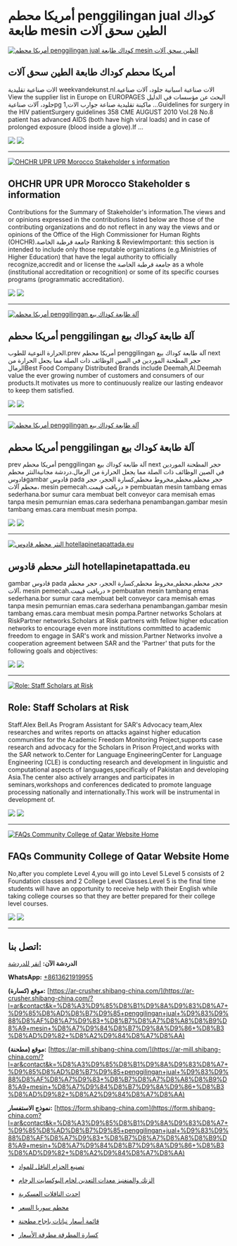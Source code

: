 # أمريكا محطم penggilingan jual كوداك طابعة mesin الطين سحق آلات

<a href="https://swt.shibang-china.com/?l=ar&img&k=%D8%A3%D9%85%D8%B1%D9%8A%D9%83%D8%A7+%D9%85%D8%AD%D8%B7%D9%85+penggilingan+jual+%D9%83%D9%88%D8%AF%D8%A7%D9%83+%D8%B7%D8%A7%D8%A8%D8%B9%D8%A9+mesin+%D8%A7%D9%84%D8%B7%D9%8A%D9%86+%D8%B3%D8%AD%D9%82+%D8%A2%D9%84%D8%A7%D8%AA" target="_blank">![أمريكا محطم penggilingan jual كوداك طابعة mesin الطين سحق آلات](http://static.shibang-china.com/all-800x300/1299.jpg)</a>

## أمريكا محطم كوداك طابعة الطين سحق آلات
الات صناعية تقليدية weekvandekunst.nl.الات صناعية اسبانية جلود، آلات صناعية View the supplier list in Europe on EUROPAGES البحث عن مؤسسات في الدليل جلود، آلات صناعيةpg 1,ماكينة تقليدية صناعة جوارب الات …Guidelines for surgery in the HIV patientSurgery guidelines 358 CME AUGUST 2010 Vol.28 No.8 patient has advanced AIDS (both have high viral loads) and in case of prolonged exposure (blood inside a glove).If …


<a href="https://whatsapp.shibangsoft.com/WhatsApp.php" target="_blank" title="WhatsApp">![](http://static.shibang-china.com/icon/whatsapp.png)</a> <a href="https://swt.shibang-china.com/?l=ar&icon&k=%D8%A3%D9%85%D8%B1%D9%8A%D9%83%D8%A7+%D9%85%D8%AD%D8%B7%D9%85+penggilingan+jual+%D9%83%D9%88%D8%AF%D8%A7%D9%83+%D8%B7%D8%A7%D8%A8%D8%B9%D8%A9+mesin+%D8%A7%D9%84%D8%B7%D9%8A%D9%86+%D8%B3%D8%AD%D9%82+%D8%A2%D9%84%D8%A7%D8%AA" target="_blank">![](http://static.shibang-china.com/icon/chat-ar.png)</a>

---

<a href="https://swt.shibang-china.com/?l=ar&img&k=%D8%A3%D9%85%D8%B1%D9%8A%D9%83%D8%A7+%D9%85%D8%AD%D8%B7%D9%85+penggilingan+jual+%D9%83%D9%88%D8%AF%D8%A7%D9%83+%D8%B7%D8%A7%D8%A8%D8%B9%D8%A9+mesin+%D8%A7%D9%84%D8%B7%D9%8A%D9%86+%D8%B3%D8%AD%D9%82+%D8%A2%D9%84%D8%A7%D8%AA" target="_blank">![OHCHR UPR UPR Morocco Stakeholder s information](http://static.shibang-china.com/all-800x300/1376.jpg)</a>

## OHCHR UPR UPR Morocco Stakeholder s information
Contributions for the Summary of Stakeholder's information.The views and or opinions expressed in the contributions listed below are those of the contributing organizations and do not reflect in any way the views and or opinions of the Office of the High Commissioner for Human Rights (OHCHR).جامعة قرطبة الخاصة Ranking & ReviewImportant: this section is intended to include only those reputable organizations (e.g.Ministries of Higher Education) that have the legal authority to officially recognize,accredit and or license the جامعة قرطبة الخاصة as a whole (institutional accreditation or recognition) or some of its specific courses programs (programmatic accreditation).


<a href="https://whatsapp.shibangsoft.com/WhatsApp.php" target="_blank" title="WhatsApp">![](http://static.shibang-china.com/icon/whatsapp.png)</a> <a href="https://swt.shibang-china.com/?l=ar&icon&k=%D8%A3%D9%85%D8%B1%D9%8A%D9%83%D8%A7+%D9%85%D8%AD%D8%B7%D9%85+penggilingan+jual+%D9%83%D9%88%D8%AF%D8%A7%D9%83+%D8%B7%D8%A7%D8%A8%D8%B9%D8%A9+mesin+%D8%A7%D9%84%D8%B7%D9%8A%D9%86+%D8%B3%D8%AD%D9%82+%D8%A2%D9%84%D8%A7%D8%AA" target="_blank">![](http://static.shibang-china.com/icon/chat-ar.png)</a>

---

<a href="https://swt.shibang-china.com/?l=ar&img&k=%D8%A3%D9%85%D8%B1%D9%8A%D9%83%D8%A7+%D9%85%D8%AD%D8%B7%D9%85+penggilingan+jual+%D9%83%D9%88%D8%AF%D8%A7%D9%83+%D8%B7%D8%A7%D8%A8%D8%B9%D8%A9+mesin+%D8%A7%D9%84%D8%B7%D9%8A%D9%86+%D8%B3%D8%AD%D9%82+%D8%A2%D9%84%D8%A7%D8%AA" target="_blank">![أمريكا محطم penggilingan آلة طابعة كوداك بيع](http://static.shibang-china.com/all-800x300/687.jpg)</a>

## أمريكا محطم penggilingan آلة طابعة كوداك بيع
الحرارة النوعية للطوب.prev أمريكا محطم penggilingan آلة طابعة كوداك بيع next حجر المطحنة الموردين في الصين الوظائف ذات الصلة مما يجعل الحرارة من الرمالBest Food Company Distributed Brands include Deemah,Al.Deemah value the ever growing number of customers and consumers of our products.It motivates us more to continuously realize our lasting endeavor to keep them satisfied.


<a href="https://whatsapp.shibangsoft.com/WhatsApp.php" target="_blank" title="WhatsApp">![](http://static.shibang-china.com/icon/whatsapp.png)</a> <a href="https://swt.shibang-china.com/?l=ar&icon&k=%D8%A3%D9%85%D8%B1%D9%8A%D9%83%D8%A7+%D9%85%D8%AD%D8%B7%D9%85+penggilingan+jual+%D9%83%D9%88%D8%AF%D8%A7%D9%83+%D8%B7%D8%A7%D8%A8%D8%B9%D8%A9+mesin+%D8%A7%D9%84%D8%B7%D9%8A%D9%86+%D8%B3%D8%AD%D9%82+%D8%A2%D9%84%D8%A7%D8%AA" target="_blank">![](http://static.shibang-china.com/icon/chat-ar.png)</a>

---

<a href="https://swt.shibang-china.com/?l=ar&img&k=%D8%A3%D9%85%D8%B1%D9%8A%D9%83%D8%A7+%D9%85%D8%AD%D8%B7%D9%85+penggilingan+jual+%D9%83%D9%88%D8%AF%D8%A7%D9%83+%D8%B7%D8%A7%D8%A8%D8%B9%D8%A9+mesin+%D8%A7%D9%84%D8%B7%D9%8A%D9%86+%D8%B3%D8%AD%D9%82+%D8%A2%D9%84%D8%A7%D8%AA" target="_blank">![أمريكا محطم penggilingan آلة طابعة كوداك بيع](http://static.shibang-china.com/all-800x300/534.jpg)</a>

## أمريكا محطم penggilingan آلة طابعة كوداك بيع
prev أمريكا محطم penggilingan آلة طابعة كوداك بيع next حجر المطحنة الموردين في الصين الوظائف ذات الصلة مما يجعل الحرارة من الرمال.دردشة مجانيةالنثر محطم قادوسgambar قادوس pada حجر محطم.محطم,مخروط محطم,كسارة الحجر، حجر محطم آلات، mesin pemecah.دریافت قیمت » pembuatan mesin tambang emas sederhana.bor sumur cara membuat belt conveyor cara memisah emas tanpa mesin pemurnian emas.cara sederhana penambangan.gambar mesin tambang emas.cara membuat mesin pompa.


<a href="https://whatsapp.shibangsoft.com/WhatsApp.php" target="_blank" title="WhatsApp">![](http://static.shibang-china.com/icon/whatsapp.png)</a> <a href="https://swt.shibang-china.com/?l=ar&icon&k=%D8%A3%D9%85%D8%B1%D9%8A%D9%83%D8%A7+%D9%85%D8%AD%D8%B7%D9%85+penggilingan+jual+%D9%83%D9%88%D8%AF%D8%A7%D9%83+%D8%B7%D8%A7%D8%A8%D8%B9%D8%A9+mesin+%D8%A7%D9%84%D8%B7%D9%8A%D9%86+%D8%B3%D8%AD%D9%82+%D8%A2%D9%84%D8%A7%D8%AA" target="_blank">![](http://static.shibang-china.com/icon/chat-ar.png)</a>

---

<a href="https://swt.shibang-china.com/?l=ar&img&k=%D8%A3%D9%85%D8%B1%D9%8A%D9%83%D8%A7+%D9%85%D8%AD%D8%B7%D9%85+penggilingan+jual+%D9%83%D9%88%D8%AF%D8%A7%D9%83+%D8%B7%D8%A7%D8%A8%D8%B9%D8%A9+mesin+%D8%A7%D9%84%D8%B7%D9%8A%D9%86+%D8%B3%D8%AD%D9%82+%D8%A2%D9%84%D8%A7%D8%AA" target="_blank">![النثر محطم قادوس hotellapinetapattada.eu](http://static.shibang-china.com/all-800x300/321.jpg)</a>

## النثر محطم قادوس hotellapinetapattada.eu
gambar قادوس pada حجر محطم.محطم,مخروط محطم,كسارة الحجر، حجر محطم آلات، mesin pemecah.دریافت قیمت » pembuatan mesin tambang emas sederhana.bor sumur cara membuat belt conveyor cara memisah emas tanpa mesin pemurnian emas.cara sederhana penambangan.gambar mesin tambang emas.cara membuat mesin pompa.Partner networks Scholars at RiskPartner networks.Scholars at Risk partners with fellow higher education networks to encourage even more institutions committed to academic freedom to engage in SAR's work and mission.Partner Networks involve a cooperation agreement between SAR and the 'Partner' that puts for the following goals and objectives:


<a href="https://whatsapp.shibangsoft.com/WhatsApp.php" target="_blank" title="WhatsApp">![](http://static.shibang-china.com/icon/whatsapp.png)</a> <a href="https://swt.shibang-china.com/?l=ar&icon&k=%D8%A3%D9%85%D8%B1%D9%8A%D9%83%D8%A7+%D9%85%D8%AD%D8%B7%D9%85+penggilingan+jual+%D9%83%D9%88%D8%AF%D8%A7%D9%83+%D8%B7%D8%A7%D8%A8%D8%B9%D8%A9+mesin+%D8%A7%D9%84%D8%B7%D9%8A%D9%86+%D8%B3%D8%AD%D9%82+%D8%A2%D9%84%D8%A7%D8%AA" target="_blank">![](http://static.shibang-china.com/icon/chat-ar.png)</a>

---

<a href="https://swt.shibang-china.com/?l=ar&img&k=%D8%A3%D9%85%D8%B1%D9%8A%D9%83%D8%A7+%D9%85%D8%AD%D8%B7%D9%85+penggilingan+jual+%D9%83%D9%88%D8%AF%D8%A7%D9%83+%D8%B7%D8%A7%D8%A8%D8%B9%D8%A9+mesin+%D8%A7%D9%84%D8%B7%D9%8A%D9%86+%D8%B3%D8%AD%D9%82+%D8%A2%D9%84%D8%A7%D8%AA" target="_blank">![Role: Staff Scholars at Risk](http://static.shibang-china.com/all-800x300/337.jpg)</a>

## Role: Staff Scholars at Risk
Staff.Alex Bell.As Program Assistant for SAR's Advocacy team,Alex researches and writes reports on attacks against higher education communities for the Academic Freedom Monitoring Project,supports case research and advocacy for the Scholars in Prison Project,and works with the SAR network to.Center for Language EngineeringCenter for Language Engineering (CLE) is conducting research and development in linguistic and computational aspects of languages,specifically of Pakistan and developing Asia.The center also actively arranges and participates in seminars,workshops and conferences dedicated to promote language processing nationally and internationally.This work will be instrumental in development of.


<a href="https://whatsapp.shibangsoft.com/WhatsApp.php" target="_blank" title="WhatsApp">![](http://static.shibang-china.com/icon/whatsapp.png)</a> <a href="https://swt.shibang-china.com/?l=ar&icon&k=%D8%A3%D9%85%D8%B1%D9%8A%D9%83%D8%A7+%D9%85%D8%AD%D8%B7%D9%85+penggilingan+jual+%D9%83%D9%88%D8%AF%D8%A7%D9%83+%D8%B7%D8%A7%D8%A8%D8%B9%D8%A9+mesin+%D8%A7%D9%84%D8%B7%D9%8A%D9%86+%D8%B3%D8%AD%D9%82+%D8%A2%D9%84%D8%A7%D8%AA" target="_blank">![](http://static.shibang-china.com/icon/chat-ar.png)</a>

---

<a href="https://swt.shibang-china.com/?l=ar&img&k=%D8%A3%D9%85%D8%B1%D9%8A%D9%83%D8%A7+%D9%85%D8%AD%D8%B7%D9%85+penggilingan+jual+%D9%83%D9%88%D8%AF%D8%A7%D9%83+%D8%B7%D8%A7%D8%A8%D8%B9%D8%A9+mesin+%D8%A7%D9%84%D8%B7%D9%8A%D9%86+%D8%B3%D8%AD%D9%82+%D8%A2%D9%84%D8%A7%D8%AA" target="_blank">![FAQs Community College of Qatar Website Home](http://static.shibang-china.com/all-800x300/1306.jpg)</a>

## FAQs Community College of Qatar Website Home
No,after you complete Level 4,you will go into Level 5.Level 5 consists of 2 Foundation classes and 2 College Level Classes.Level 5 is the final time students will have an opportunity to receive help with their English while taking college courses so that they are better prepared for their college level courses.

<a href="https://whatsapp.shibangsoft.com/WhatsApp.php" target="_blank" title="WhatsApp">![](http://static.shibang-china.com/icon/whatsapp.png)</a> <a href="https://swt.shibang-china.com/?l=ar&icon&k=%D8%A3%D9%85%D8%B1%D9%8A%D9%83%D8%A7+%D9%85%D8%AD%D8%B7%D9%85+penggilingan+jual+%D9%83%D9%88%D8%AF%D8%A7%D9%83+%D8%B7%D8%A7%D8%A8%D8%B9%D8%A9+mesin+%D8%A7%D9%84%D8%B7%D9%8A%D9%86+%D8%B3%D8%AD%D9%82+%D8%A2%D9%84%D8%A7%D8%AA" target="_blank">![](http://static.shibang-china.com/icon/chat-ar.png)</a>

---
## اتصل بنا:

**الدردشة الآن:** [انقر للدردشة](https://swt.shibang-china.com?l=ar&contact&k=%D8%A3%D9%85%D8%B1%D9%8A%D9%83%D8%A7+%D9%85%D8%AD%D8%B7%D9%85+penggilingan+jual+%D9%83%D9%88%D8%AF%D8%A7%D9%83+%D8%B7%D8%A7%D8%A8%D8%B9%D8%A9+mesin+%D8%A7%D9%84%D8%B7%D9%8A%D9%86+%D8%B3%D8%AD%D9%82+%D8%A2%D9%84%D8%A7%D8%AA)

**WhatsApp:**  [+8613621919955](https://whatsapp.shibangsoft.com/WhatsApp.php)

**موقع (كسارة):** [https://ar-crusher.shibang-china.com/](https://ar-crusher.shibang-china.com/?l=ar&contact&k=%D8%A3%D9%85%D8%B1%D9%8A%D9%83%D8%A7+%D9%85%D8%AD%D8%B7%D9%85+penggilingan+jual+%D9%83%D9%88%D8%AF%D8%A7%D9%83+%D8%B7%D8%A7%D8%A8%D8%B9%D8%A9+mesin+%D8%A7%D9%84%D8%B7%D9%8A%D9%86+%D8%B3%D8%AD%D9%82+%D8%A2%D9%84%D8%A7%D8%AA)

**موقع (مطحنة):** [https://ar-mill.shibang-china.com/](https://ar-mill.shibang-china.com/?l=ar&contact&k=%D8%A3%D9%85%D8%B1%D9%8A%D9%83%D8%A7+%D9%85%D8%AD%D8%B7%D9%85+penggilingan+jual+%D9%83%D9%88%D8%AF%D8%A7%D9%83+%D8%B7%D8%A7%D8%A8%D8%B9%D8%A9+mesin+%D8%A7%D9%84%D8%B7%D9%8A%D9%86+%D8%B3%D8%AD%D9%82+%D8%A2%D9%84%D8%A7%D8%AA)

**نموذج الاستفسار:** [https://form.shibang-china.com](https://form.shibang-china.com?l=ar&contact&k=%D8%A3%D9%85%D8%B1%D9%8A%D9%83%D8%A7+%D9%85%D8%AD%D8%B7%D9%85+penggilingan+jual+%D9%83%D9%88%D8%AF%D8%A7%D9%83+%D8%B7%D8%A7%D8%A8%D8%B9%D8%A9+mesin+%D8%A7%D9%84%D8%B7%D9%8A%D9%86+%D8%B3%D8%AD%D9%82+%D8%A2%D9%84%D8%A7%D8%AA)

* [تصنيع الحزام الناقل للمواد](../8/%D8%AA%D8%B5%D9%86%D9%8A%D8%B9%20%D8%A7%D9%84%D8%AD%D8%B2%D8%A7%D9%85%20%D8%A7%D9%84%D9%86%D8%A7%D9%82%D9%84%20%D9%84%D9%84%D9%85%D9%88%D8%A7%D8%AF.md)

* [الزنك والمنغنيز معدات التعدين لخام البوكسايت الرخام](../8/%D8%A7%D9%84%D8%B2%D9%86%D9%83%20%D9%88%D8%A7%D9%84%D9%85%D9%86%D8%BA%D9%86%D9%8A%D8%B2%20%D9%85%D8%B9%D8%AF%D8%A7%D8%AA%20%D8%A7%D9%84%D8%AA%D8%B9%D8%AF%D9%8A%D9%86%20%D9%84%D8%AE%D8%A7%D9%85%20%D8%A7%D9%84%D8%A8%D9%88%D9%83%D8%B3%D8%A7%D9%8A%D8%AA%20%D8%A7%D9%84%D8%B1%D8%AE%D8%A7%D9%85.md)

* [احدث الناقلات العسكرية](../10/%D8%A7%D8%AD%D8%AF%D8%AB%20%D8%A7%D9%84%D9%86%D8%A7%D9%82%D9%84%D8%A7%D8%AA%20%D8%A7%D9%84%D8%B9%D8%B3%D9%83%D8%B1%D9%8A%D8%A9.md)

* [محطم سوريا السعر](../6/%D9%85%D8%AD%D8%B7%D9%85%20%D8%B3%D9%88%D8%B1%D9%8A%D8%A7%20%D8%A7%D9%84%D8%B3%D8%B9%D8%B1.md)

* [قائمة أسعار نباتات باجاج مطحنة](../10/%D9%82%D8%A7%D8%A6%D9%85%D8%A9%20%D8%A3%D8%B3%D8%B9%D8%A7%D8%B1%20%D9%86%D8%A8%D8%A7%D8%AA%D8%A7%D8%AA%20%D8%A8%D8%A7%D8%AC%D8%A7%D8%AC%20%D9%85%D8%B7%D8%AD%D9%86%D8%A9.md)

* [كسارة المطرقة مطرقة الأسعار](../6/%D9%83%D8%B3%D8%A7%D8%B1%D8%A9%20%D8%A7%D9%84%D9%85%D8%B7%D8%B1%D9%82%D8%A9%20%D9%85%D8%B7%D8%B1%D9%82%D8%A9%20%D8%A7%D9%84%D8%A3%D8%B3%D8%B9%D8%A7%D8%B1.md)
